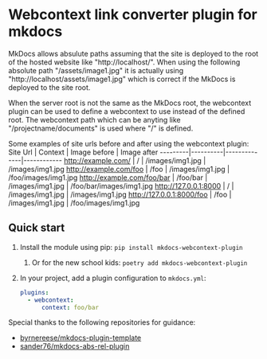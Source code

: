 # Webcontext link converter plugin for mkdocs

MkDocs allows absulute paths assuming that the site is deployed to the root of the hosted website like "http://localhost/". When using the following absolute path "/assets/image1.jpg" it is actually using "http://localhost/assets/image1.jpg" which is correct if the MkDocs is deployed to the site root.

When the server root is not the same as the MkDocs root, the webcontext plugin can be used to define a webcontext to use instead of the defined root. The webcontext path which can be anyting like "/projectname/documents" is used where "/" is defined.

Some examples of site urls before and after using the webcontext plugin:
Site Url | Context  | Image before | Image after 
---------|----------|--------------|------------ 
http://example.com/        | / | /images/img1.jpg | /images/img1.jpg
http://example.com/foo     | /foo | /images/img1.jpg | /foo/images/img1.jpg
http://example.com/foo/bar | /foo/bar | /images/img1.jpg | /foo/bar/images/img1.jpg
http://127.0.0.1:8000      | / | /images/img1.jpg | /images/img1.jpg
http://127.0.0.1:8000/foo  | /foo | /images/img1.jpg | /foo/images/img1.jpg


## Quick start

1. Install the module using pip: `pip install mkdocs-webcontext-plugin`
   1.  Or for the new school kids: `poetry add mkdocs-webcontext-plugin`

2. In your project, add a plugin configuration to `mkdocs.yml`:

   ```yaml
   plugins:
     - webcontext:
         context: foo/bar
   ```

Special thanks to the following repositories for guidance:

* [byrnereese/mkdocs-plugin-template](https://github.com/byrnereese/mkdocs-plugin-template)
* [sander76/mkdocs-abs-rel-plugin](https://github.com/sander76/mkdocs-abs-rel-plugin)
